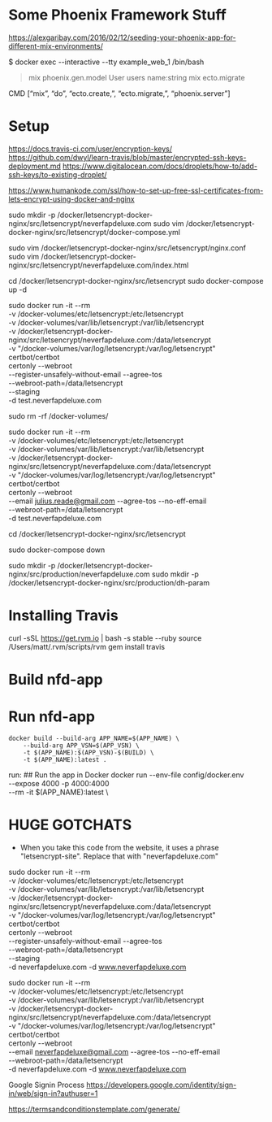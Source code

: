 
# Some Phoenix Framework Stuff
https://alexgaribay.com/2016/02/12/seeding-your-phoenix-app-for-different-mix-environments/

$ docker exec --interactive --tty example_web_1 /bin/bash
> mix phoenix.gen.model User users name:string
> mix ecto.migrate

CMD [“mix”, “do”, “ecto.create,”, “ecto.migrate,”, “phoenix.server”]

# Setup 
https://docs.travis-ci.com/user/encryption-keys/
https://github.com/dwyl/learn-travis/blob/master/encrypted-ssh-keys-deployment.md
https://www.digitalocean.com/docs/droplets/how-to/add-ssh-keys/to-existing-droplet/

https://www.humankode.com/ssl/how-to-set-up-free-ssl-certificates-from-lets-encrypt-using-docker-and-nginx

sudo mkdir -p /docker/letsencrypt-docker-nginx/src/letsencrypt/neverfapdeluxe.com
sudo vim /docker/letsencrypt-docker-nginx/src/letsencrypt/docker-compose.yml
<!-- File in /letsencrypt on this folder -->

sudo vim /docker/letsencrypt-docker-nginx/src/letsencrypt/nginx.conf
sudo vim /docker/letsencrypt-docker-nginx/src/letsencrypt/neverfapdeluxe.com/index.html

cd /docker/letsencrypt-docker-nginx/src/letsencrypt
sudo docker-compose up -d

<!-- Test -->
sudo docker run -it --rm \
-v /docker-volumes/etc/letsencrypt:/etc/letsencrypt \
-v /docker-volumes/var/lib/letsencrypt:/var/lib/letsencrypt \
-v /docker/letsencrypt-docker-nginx/src/letsencrypt/neverfapdeluxe.com:/data/letsencrypt \
-v "/docker-volumes/var/log/letsencrypt:/var/log/letsencrypt" \
certbot/certbot \
certonly --webroot \
--register-unsafely-without-email --agree-tos \
--webroot-path=/data/letsencrypt \
--staging \
-d test.neverfapdeluxe.com

sudo rm -rf /docker-volumes/


<!-- Actual production -->

sudo docker run -it --rm \
-v /docker-volumes/etc/letsencrypt:/etc/letsencrypt \
-v /docker-volumes/var/lib/letsencrypt:/var/lib/letsencrypt \
-v /docker/letsencrypt-docker-nginx/src/letsencrypt/neverfapdeluxe.com:/data/letsencrypt \
-v "/docker-volumes/var/log/letsencrypt:/var/log/letsencrypt" \
certbot/certbot \
certonly --webroot \
--email julius.reade@gmail.com --agree-tos --no-eff-email \
--webroot-path=/data/letsencrypt \
-d test.neverfapdeluxe.com


<!-- If successful, take it down -->

cd /docker/letsencrypt-docker-nginx/src/letsencrypt

sudo docker-compose down


sudo mkdir -p /docker/letsencrypt-docker-nginx/src/production/neverfapdeluxe.com
sudo mkdir -p /docker/letsencrypt-docker-nginx/src/production/dh-param



# Installing Travis
curl -sSL https://get.rvm.io | bash -s stable --ruby
source /Users/matt/.rvm/scripts/rvm
gem install travis



# Build nfd-app


# Run nfd-app


	docker build --build-arg APP_NAME=$(APP_NAME) \
		--build-arg APP_VSN=$(APP_VSN) \
		-t $(APP_NAME):$(APP_VSN)-$(BUILD) \
		-t $(APP_NAME):latest .

run: ## Run the app in Docker
	docker run --env-file config/docker.env \
		--expose 4000 -p 4000:4000 \
		--rm -it $(APP_NAME):latest
\


# HUGE GOTCHATS
- When you take this code from the website, it uses a phrase "letsencrypt-site". Replace that with "neverfapdeluxe.com"


<!-- staging -->
sudo docker run -it --rm \
-v /docker-volumes/etc/letsencrypt:/etc/letsencrypt \
-v /docker-volumes/var/lib/letsencrypt:/var/lib/letsencrypt \
-v /docker/letsencrypt-docker-nginx/src/letsencrypt/neverfapdeluxe.com:/data/letsencrypt \
-v "/docker-volumes/var/log/letsencrypt:/var/log/letsencrypt" \
certbot/certbot \
certonly --webroot \
--register-unsafely-without-email --agree-tos \
--webroot-path=/data/letsencrypt \
--staging \
-d neverfapdeluxe.com -d www.neverfapdeluxe.com


<!-- prod -->
sudo docker run -it --rm \
-v /docker-volumes/etc/letsencrypt:/etc/letsencrypt \
-v /docker-volumes/var/lib/letsencrypt:/var/lib/letsencrypt \
-v /docker/letsencrypt-docker-nginx/src/letsencrypt/neverfapdeluxe.com:/data/letsencrypt \
-v "/docker-volumes/var/log/letsencrypt:/var/log/letsencrypt" \
certbot/certbot \
certonly --webroot \
--email neverfapdeluxe@gmail.com --agree-tos --no-eff-email \
--webroot-path=/data/letsencrypt \
-d neverfapdeluxe.com -d www.neverfapdeluxe.com


Google Signin Process
https://developers.google.com/identity/sign-in/web/sign-in?authuser=1



https://termsandconditionstemplate.com/generate/